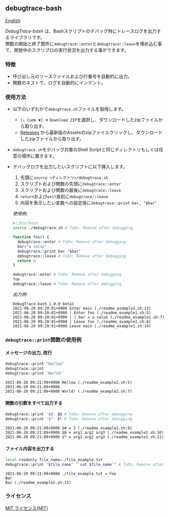 ## debugtrace-bash

[English](README.md)

*DebugTrace-bash* は、Bashスクリプトのデバッグ時にトレースログを出力するライブラリです。  
関数の開始と終了箇所に`debugtrace::enter`と`debugtrace::leave`を埋め込む事で、開発中のスクリプロの実行状況を出力する事ができます。

### 特徴

* 呼び出し元のソースファイルおよび行番号を自動的に出力。
* 関数のネストで、ログを自動的にインデント。

### 使用方法

* 以下のいずれかで`debugtrace.sh`ファイルを取得します。
  * `[↓ Code ▼]` -> `Download ZIP`を選択し、ダウンロードしたzipファイルから取り出す。
  * [Releases](https://github.com/MasatoKokubo/debugtrace-bash/releases) から最新版のAssetsのzipファイルクリックし、ダウンロードしたzipファイルから取り出す。
* `debugtrace.sh`をデバッグ対象のShell Scriptと同じディレクトリもしくは任意の場所に置きます。
* デバッグログを出力したいスクリプトに以下挿入します。
  1. 先頭に`source <ディレクトリ>/debugtrace.sh`
  1. スクリプトおよび関数の先頭に`debugtrace::enter`
  1. スクリプトおよび関数の最後に`debugtrace::leave`
  1. `return`および`exit`直前に`debugtrace::leave`
  1. 内容を表示したい変数への設定後に`debugtrace::print bar, "$bar"`

  _使用例:_
  ```bash
  #!/bin/bash
  source ./debugtrace.sh # ToDo: Remove after debugging

  function foo() {
    debugtrace::enter # ToDo: Remove after debugging
    bar="a value"
    debugtrace::print bar "$bar"
    debugtrace::leave # ToDo: Remove after debugging
    return 0
  }

  debugtrace::enter # ToDo: Remove after debugging
  foo
  debugtrace::leave # ToDo: Remove after debugging
  ```

  _出力例:_
  ```log
  DebugTrace-bash 1.0.0 beta1
  2021-06-20 09:20:01+0900 Enter main (./readme_example1.sh:12)
  2021-06-20 09:20:01+0900 | Enter foo (./readme_example1.sh:5)
  2021-06-20 09:20:01+0900 | | bar = a value (./readme_example1.sh:7)
  2021-06-20 09:20:01+0900 | Leave foo (./readme_example1.sh:8)
  2021-06-20 09:20:01+0900 Leave main (./readme_example1.sh:14)
  ```


### `debugtrace::print`関数の使用例

#### メッセージの出力, 改行
```bash
debugtrace::print "Hellow"
debugtrace::print
debugtrace::print 'World!'
```
```log
2021-06-20 09:21:09+0900 Hellow (./readme_example2.sh:5)
2021-06-20 09:21:09+0900 
2021-06-20 09:21:09+0900 World! (./readme_example2.sh:7)
```

#### 関数の引数をすべて出力する
```bash
debugtrace::print '$@' $@ # ToDo: Remove after debugging
debugtrace::print '$*' $* # ToDo: Remove after debugging
```
```log
2021-06-20 09:21:09+0900 $# = 3 (./readme_example2.sh:9)
2021-06-20 09:21:09+0900 $@ = arg1 arg2 arg3 (./readme_example2.sh:10)
2021-06-20 09:21:09+0900 $* = arg1 arg2 arg3 (./readme_example2.sh:11)
```

#### ファイル内容を出力する
```bash
local readonly file_name=./file_example.txt
debugtrace::print "$file_name" "`cat $file_name`" # ToDo: Remove after debugging
```
```log
2021-06-20 09:21:09+0900 ./file_example.txt = Foo
Bar
Baz (./readme_example2.sh:15)
```

### ライセンス
[MIT ライセンス(MIT)](LICENSE)
